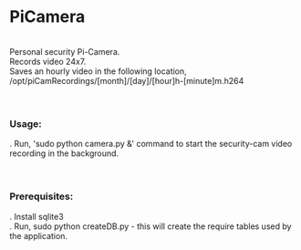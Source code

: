 # PiCamera #
<br />
Personal security Pi-Camera.<br />
Records video 24x7.<br />
Saves an hourly video in the following location, /opt/piCamRecordings/[month]/[day]/[hour]h-[minute]m.h264<br />
<br />
<br />

### Usage: <br />
. Run, 'sudo python camera.py &' command to start the security-cam video recording in the background.<br />
<br />
<br />

### Prerequisites:<br />
  . Install sqlite3 <br />
  . Run, sudo python createDB.py  - this will create the require tables used by the application. <br />
  



